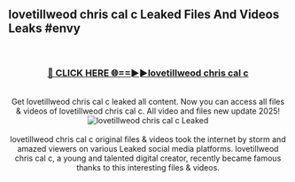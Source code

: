 ## lovetillweod chris cal c Leaked Files And Videos Leaks #envy
<br>
<div align="center">
<h3><a href="https://watchclip.my.id/lovetillweod chris cal c" rel="nofollow">🔴 CLICK HERE 🌐==►►lovetillweod chris cal c</a></h3>
<br>
Get lovetillweod chris cal c leaked all content. Now you can access all files & videos of lovetillweod chris cal c. All video and files new update 2025!
<br>
<a href="https://watchclip.my.id/lovetillweod chris cal c" rel="nofollow" data-target="animated-image.originalLink"><img src="https://i.ibb.co.com/WyWwxjT/player-gif2.gif" alt="lovetillweod chris cal c Leaked" style="max-width: 100%; display: inline-block;" data-target="animated-image.originalImage"></a>
<br><br>
lovetillweod chris cal c original files & videos took the internet by storm and amazed viewers on various Leaked social media platforms. lovetillweod chris cal c, a young and talented digital creator, recently became famous thanks to this interesting files & videos.
</div>
<br>